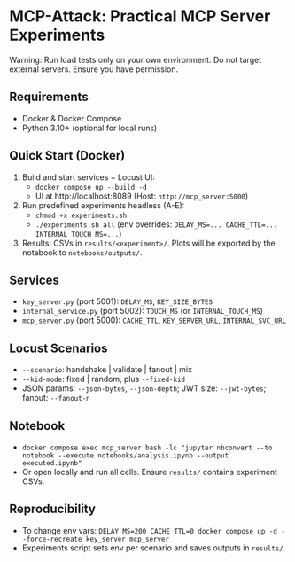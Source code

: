 # MCP-Attack: Practical MCP Server Experiments

Warning: Run load tests only on your own environment. Do not target external servers. Ensure you have permission.

## Requirements

- Docker & Docker Compose
- Python 3.10+ (optional for local runs)

## Quick Start (Docker)

1. Build and start services + Locust UI:
   - `docker compose up --build -d`
   - UI at http://localhost:8089 (Host: `http://mcp_server:5000`)
2. Run predefined experiments headless (A-E):
   - `chmod +x experiments.sh`
   - `./experiments.sh all` (env overrides: `DELAY_MS=... CACHE_TTL=... INTERNAL_TOUCH_MS=...`)
3. Results: CSVs in `results/<experiment>/`. Plots will be exported by the notebook to `notebooks/outputs/`.

## Services

- `key_server.py` (port 5001): `DELAY_MS`, `KEY_SIZE_BYTES`
- `internal_service.py` (port 5002): `TOUCH_MS` (or `INTERNAL_TOUCH_MS`)
- `mcp_server.py` (port 5000): `CACHE_TTL`, `KEY_SERVER_URL`, `INTERNAL_SVC_URL`

## Locust Scenarios

- `--scenario`: handshake | validate | fanout | mix
- `--kid-mode`: fixed | random, plus `--fixed-kid`
- JSON params: `--json-bytes`, `--json-depth`; JWT size: `--jwt-bytes`; fanout: `--fanout-n`

## Notebook

- `docker compose exec mcp_server bash -lc "jupyter nbconvert --to notebook --execute notebooks/analysis.ipynb --output executed.ipynb"`
- Or open locally and run all cells. Ensure `results/` contains experiment CSVs.

## Reproducibility

- To change env vars: `DELAY_MS=200 CACHE_TTL=0 docker compose up -d --force-recreate key_server mcp_server`
- Experiments script sets env per scenario and saves outputs in `results/`.
